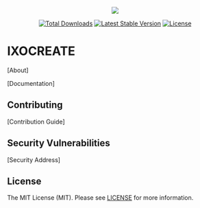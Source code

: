 <p align="center"><img src="https://ixocreate.github.io/assets/img/ixocreate-logo.svg"></p>

<p align="center">
<a href="https://packagist.org/packages/ixocreate/ixocreate"><img src="https://poser.pugx.org/ixocreate/ixocreate/d/total.svg" alt="Total Downloads"></a>
<a href="https://packagist.org/packages/ixocreate/ixocreate"><img src="https://poser.pugx.org/ixocreate/ixocreate/v/stable.svg" alt="Latest Stable Version"></a>
<a href="https://packagist.org/packages/ixocreate/ixocreate"><img src="https://poser.pugx.org/ixocreate/ixocreate/license.svg" alt="License"></a>
</p>

# IXOCREATE

[About]

[Documentation]

## Contributing

[Contribution Guide]

## Security Vulnerabilities

[Security Address]

## License

The MIT License (MIT). Please see [LICENSE](LICENSE) for more information.
